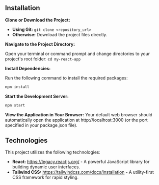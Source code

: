 ## Installation

**Clone or Download the Project:**

* **Using Git:** `git clone <repository_url>`
* **Otherwise:** Download the project files directly.

**Navigate to the Project Directory:**

Open your terminal or command prompt and change directories to your project's root folder: `cd my-react-app`

**Install Dependencies:**

Run the following command to install the required packages:

```bash
npm install
```

**Start the Development Server:**
```bash
npm start
```
**View the Application in Your Browser:**
Your default web browser should automatically open the application at http://localhost:3000 (or the port specified in your package.json file).

## Technologies

This project utilizes the following technologies:

* **React:** https://legacy.reactjs.org/ - A powerful JavaScript library for building dynamic user interfaces.
* **Tailwind CSS:** https://tailwindcss.com/docs/installation - A utility-first CSS framework for rapid styling.

